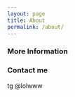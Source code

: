 ```yaml
---
layout: page
title: About
permalink: /about/
---
```



### More Information


### Contact me

tg @lolwww

